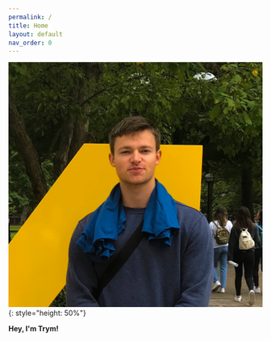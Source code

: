 ```yaml
---
permalink: /
title: Home
layout: default
nav_order: 0
---
```


![Image](/assets/images/trym.png){: style="height: 50%"}


**Hey, I'm Trym!**
